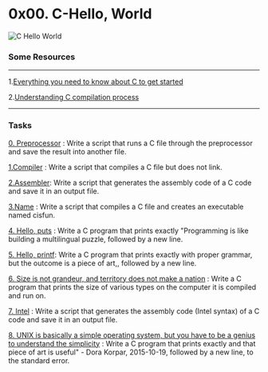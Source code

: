 

# 0x00. C-Hello, World
![C Hello World](https://www.mvps.net/docs/wp-content/uploads/2019/03/hello-world.png)

### Some Resources
----
1.[Everything you need to know about C to get started](https://intranet.alxswe.com/rltoken/P01aLj9BDfDUOv-y9x82Yw)

2.[Understanding C compilation process](https://www.youtube.com/watch?v=VDslRumKvRA)

----

### Tasks
[0. Preprocessor](https://github.com/washucode/alx-low_level_programming/blob/master/0x00-hello_world/0-preprocessor) : Write a script that runs a C file through the preprocessor and save the result into another file.

[1.Compiler](https://github.com/washucode/alx-low_level_programming/blob/master/0x00-hello_world/1-compiler) : Write a script that compiles a C file but does not link.

[2.Assembler](https://github.com/washucode/alx-low_level_programming/blob/master/0x00-hello_world/2-assembler): Write a script that generates the assembly code of a C code and save it in an output file.


[3.Name](https://github.com/washucode/alx-low_level_programming/blob/master/0x00-hello_world/3-name) : Write a script that compiles a C file and creates an executable named cisfun.

[4. Hello, puts](https://github.com/washucode/alx-low_level_programming/blob/baf9c4106ebf9b360ba935bfe91313bae70e1a6b/0x00-hello_world/4-puts.c) : Write a C program that prints exactly "Programming is like building a multilingual puzzle, followed by a new line.

[5. Hello, printf](https://github.com/washucode/alx-low_level_programming/blob/master/0x00-hello_world/5-printf.c): Write a C program that prints exactly with proper grammar, but the outcome is a piece of art,, followed by a new line.

[6. Size is not grandeur, and territory does not make a nation](https://github.com/washucode/alx-low_level_programming/blob/master/0x00-hello_world/6-size.c) : Write a C program that prints the size of various types on the computer it is compiled and run on.

[7. Intel](https://github.com/washucode/alx-low_level_programming/blob/master/0x00-hello_world/100-intel) : Write a script that generates the assembly code (Intel syntax) of a C code and save it in an output file.

[8. UNIX is basically a simple operating system, but you have to be a genius to understand the simplicity]() : Write a C program that prints exactly and that piece of art is useful" - Dora Korpar, 2015-10-19, followed by a new line, to the standard error.



 








